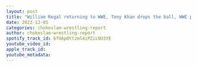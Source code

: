 ```yaml
---
layout: post
title: "William Regal returning to WWE, Tony Khan drops the ball, WWE planning to have the Rock win the Royal Rumble and more!"
date: 2022-12-05
categories: chokeslam-wrestling-report
author: chokeslam-wrestling-report
spotify_track_id: 6fOApDttzml4iPZiLNU3YE
youtube_video_id: 
apple_track_id: 
youtube_metadata: 
---
```

